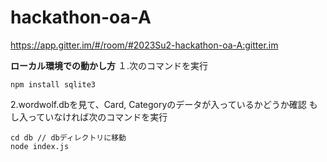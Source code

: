 # hackathon-oa-A
https://app.gitter.im/#/room/#2023Su2-hackathon-oa-A:gitter.im

**ローカル環境での動かし方**
１.次のコマンドを実行
```
npm install sqlite3
```
2.wordwolf.dbを見て、Card, Categoryのデータが入っているかどうか確認
もし入っていなければ次のコマンドを実行
```
cd db // dbディレクトリに移動
node index.js
```

